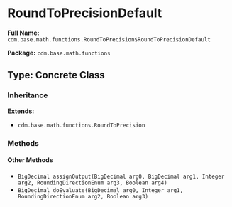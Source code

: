 # RoundToPrecisionDefault

**Full Name:** `cdm.base.math.functions.RoundToPrecision$RoundToPrecisionDefault`

**Package:** `cdm.base.math.functions`

## Type: Concrete Class

### Inheritance

**Extends:**
- `cdm.base.math.functions.RoundToPrecision`

### Methods

#### Other Methods

- `BigDecimal assignOutput(BigDecimal arg0, BigDecimal arg1, Integer arg2, RoundingDirectionEnum arg3, Boolean arg4)`
- `BigDecimal doEvaluate(BigDecimal arg0, Integer arg1, RoundingDirectionEnum arg2, Boolean arg3)`

